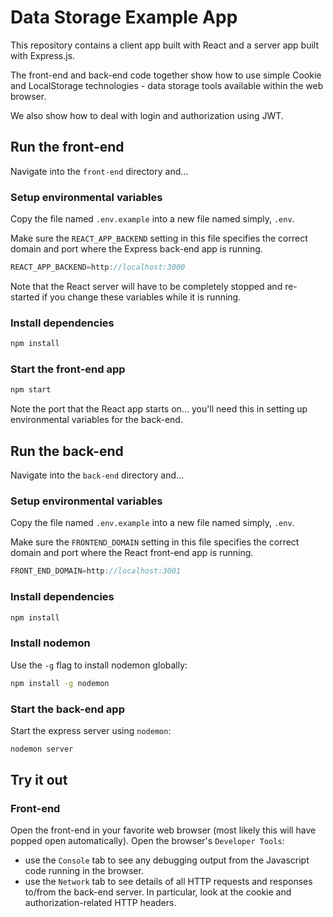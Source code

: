 # Data Storage Example App

This repository contains a client app built with React and a server app built with Express.js.

The front-end and back-end code together show how to use simple Cookie and LocalStorage technologies - data storage tools available within the web browser.

We also show how to deal with login and authorization using JWT.

## Run the front-end

Navigate into the `front-end` directory and...

### Setup environmental variables

Copy the file named `.env.example` into a new file named simply, `.env`.

Make sure the `REACT_APP_BACKEND` setting in this file specifies the correct domain and port where the Express back-end app is running.

```javascript
REACT_APP_BACKEND=http://localhost:3000
```

Note that the React server will have to be completely stopped and re-started if you change these variables while it is running.

### Install dependencies

```bash
npm install
```

### Start the front-end app

```bash
npm start
```

Note the port that the React app starts on... you'll need this in setting up environmental variables for the back-end.

## Run the back-end

Navigate into the `back-end` directory and...

### Setup environmental variables

Copy the file named `.env.example` into a new file named simply, `.env`.

Make sure the `FRONTEND_DOMAIN` setting in this file specifies the correct domain and port where the React front-end app is running.

```javascript
FRONT_END_DOMAIN=http://localhost:3001
```

### Install dependencies

```bash
npm install
```

### Install nodemon

Use the `-g` flag to install nodemon globally:

```bash
npm install -g nodemon
```

### Start the back-end app

Start the express server using `nodemon`:

```bash
nodemon server
```

## Try it out

### Front-end

Open the front-end in your favorite web browser (most likely this will have popped open automatically). Open the browser's `Developer Tools`:

- use the `Console` tab to see any debugging output from the Javascript code running in the browser.
- use the `Network` tab to see details of all HTTP requests and responses to/from the back-end server. In particular, look at the cookie and authorization-related HTTP headers.

